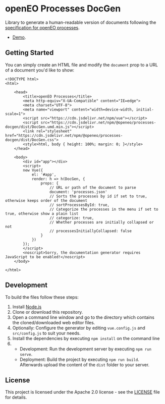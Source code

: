 # openEO Processes DocGen
Library to generate a human-readable version of documents following the [specification for openEO processes](https://github.com/open-eo/openeo-api).

* [Demo](https://open-eo.github.io/openeo-processes-docgen/demo/).

## Getting Started

You can simply create an HTML file and modify the `document` prop to a URL of a document you'd like to show:
```
<!DOCTYPE html>
<html>

	<head>
		<title>openEO Processes</title>
		<meta http-equiv="X-UA-Compatible" content="IE=edge">
		<meta charset="UTF-8">
		<meta name="viewport" content="width=device-width, initial-scale=1">
    	<script src="https://cdn.jsdelivr.net/npm/vue"></script>
		<script src="https://cdn.jsdelivr.net/npm/@openeo/processes-docgen/dist/DocGen.umd.min.js"></script>
		<link rel="stylesheet" href="https://cdn.jsdelivr.net/npm/@openeo/processes-docgen/dist/DocGen.css">
		<style>html, body { height: 100%; margin: 0; }</style>
	</head>

	<body>
		<div id="app"></div>
		<script>
		new Vue({
			el: '#app',
			render: h => h(DocGen, { 
				props: {
					// URL or path of the document to parse
					document: 'processes.json'
					// Sorts the processes by id if set to true, otherwise keeps order of the document
					// sortProcessesById: true,
					// Categorize the processes in the menu if set to true, otherwise show a plain list
					// categorize: true,
					// Whether processes are initially collapsed or not
					// processesInitiallyCollapsed: false
				}
			})
		});
		</script>
		<noscript>Sorry, the documentation generator requires JavaScript to be enabled!</noscript>
	</body>

</html>
```

## Development

To build the files follow these steps:

1. Install [Node.js](https://nodejs.org/)
2. Clone or download this repository.
3. Open a command line window and go to the directory which contains the cloned/downloaded web editor files.
4. Optionally: Configure the generator by editing `vue.config.js` and `src/config.js` to suit your needs.
5. Install the dependencies by executing `npm install` on the command line
6. 
	* Development: Run the development server by executing `npm run serve`.
	* Deployment: Build the project by executing `npm run build`. Afterwards upload the content of the `dist` folder to your server.

## License
This project is licensed under the Apache 2.0 license - see the [LICENSE](LICENSE) file for details.
